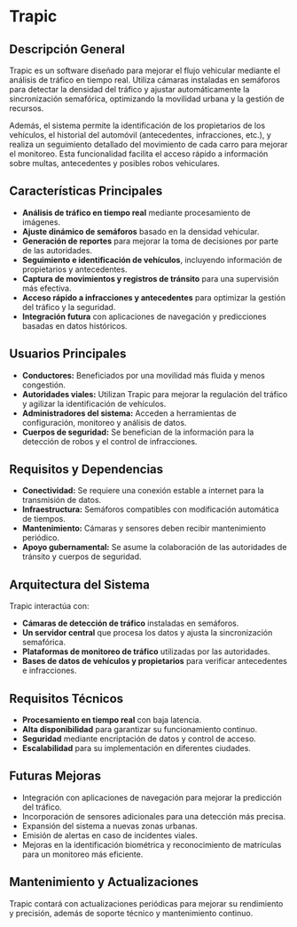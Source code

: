 # Trapic

## Descripción General
Trapic es un software diseñado para mejorar el flujo vehicular mediante el análisis de tráfico en tiempo real. Utiliza cámaras instaladas en semáforos para detectar la densidad del tráfico y ajustar automáticamente la sincronización semafórica, optimizando la movilidad urbana y la gestión de recursos.

Además, el sistema permite la identificación de los propietarios de los vehículos, el historial del automóvil (antecedentes, infracciones, etc.), y realiza un seguimiento detallado del movimiento de cada carro para mejorar el monitoreo. Esta funcionalidad facilita el acceso rápido a información sobre multas, antecedentes y posibles robos vehiculares.

## Características Principales
- **Análisis de tráfico en tiempo real** mediante procesamiento de imágenes.
- **Ajuste dinámico de semáforos** basado en la densidad vehicular.
- **Generación de reportes** para mejorar la toma de decisiones por parte de las autoridades.
- **Seguimiento e identificación de vehículos**, incluyendo información de propietarios y antecedentes.
- **Captura de movimientos y registros de tránsito** para una supervisión más efectiva.
- **Acceso rápido a infracciones y antecedentes** para optimizar la gestión del tráfico y la seguridad.
- **Integración futura** con aplicaciones de navegación y predicciones basadas en datos históricos.

## Usuarios Principales
- **Conductores:** Beneficiados por una movilidad más fluida y menos congestión.
- **Autoridades viales:** Utilizan Trapic para mejorar la regulación del tráfico y agilizar la identificación de vehículos.
- **Administradores del sistema:** Acceden a herramientas de configuración, monitoreo y análisis de datos.
- **Cuerpos de seguridad:** Se benefician de la información para la detección de robos y el control de infracciones.

## Requisitos y Dependencias
- **Conectividad:** Se requiere una conexión estable a internet para la transmisión de datos.
- **Infraestructura:** Semáforos compatibles con modificación automática de tiempos.
- **Mantenimiento:** Cámaras y sensores deben recibir mantenimiento periódico.
- **Apoyo gubernamental:** Se asume la colaboración de las autoridades de tránsito y cuerpos de seguridad.

## Arquitectura del Sistema
Trapic interactúa con:
- **Cámaras de detección de tráfico** instaladas en semáforos.
- **Un servidor central** que procesa los datos y ajusta la sincronización semafórica.
- **Plataformas de monitoreo de tráfico** utilizadas por las autoridades.
- **Bases de datos de vehículos y propietarios** para verificar antecedentes e infracciones.

## Requisitos Técnicos
- **Procesamiento en tiempo real** con baja latencia.
- **Alta disponibilidad** para garantizar su funcionamiento continuo.
- **Seguridad** mediante encriptación de datos y control de acceso.
- **Escalabilidad** para su implementación en diferentes ciudades.

## Futuras Mejoras
- Integración con aplicaciones de navegación para mejorar la predicción del tráfico.
- Incorporación de sensores adicionales para una detección más precisa.
- Expansión del sistema a nuevas zonas urbanas.
- Emisión de alertas en caso de incidentes viales.
- Mejoras en la identificación biométrica y reconocimiento de matrículas para un monitoreo más eficiente.

## Mantenimiento y Actualizaciones
Trapic contará con actualizaciones periódicas para mejorar su rendimiento y precisión, además de soporte técnico y mantenimiento continuo.


